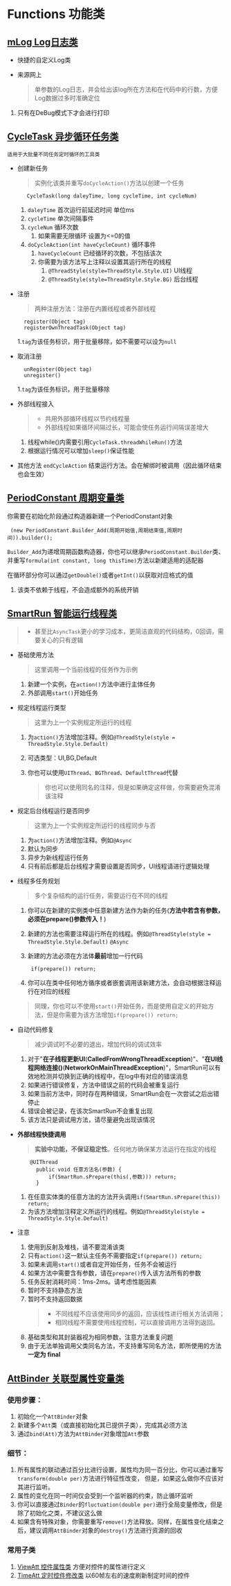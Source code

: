 # Functions 功能类





## [mLog Log日志类](mLog.java)

* 快捷的自定义Log类
* 来源网上

     > 单参数的Log日志，并会给出该log所在方法和在代码中的行数，方便Log数据过多时准确定位

1. 只有在DeBug模式下才会进行打印


## [CycleTask 异步循环任务类](CycleTask/CycleTask.java)
    适用于大批量不同任务定时循环的工具类
* 创建新任务
   >实例化该类并重写`doCycleAction()`方法以创建一个任务

         CycleTask(long daleyTime, long cycleTime, int cycleNum)
   1. `daleyTime` 首次运行前延迟时间 单位ms
   2. `cycleTime` 单次间隔事件
   3. `cycleNum` 循环次数
      1. 如果需要无限循环 设置为<=0的值
   4. `doCycleAction(int haveCycleCount)` 循环事件
      1. `haveCycleCount` 已经循环的次数，不包括该次
      2. 你需要为该方法写上注释以设置其运行所在的线程
            1.  `@ThreadStyle(style=ThreadStyle.Style.UI)` UI线程
            2.  `@ThreadStyle(style=ThreadStyle.Style.BG)` 后台线程

* 注册
   >两种注册方法：注册在内置线程或者外部线程

        register(Object tag)
        registerOwnThreadTask(Object tag)

   1.`tag`为该任务标识，用于批量移除，如不需要可以设为`null`
* 取消注册

        unRegister(Object tag)
        unregister()

   1.`tag`为该任务标识，用于批量移除

* 外部线程接入

   >* 共用外部循环线程以节约线程量
   >* 外部线程如果循环间隔过长，可能会使任务运行间隔误差增大

   1. 线程while()内需要引用`CycleTask.threadWhileRun()`方法
   2. 根据运行情况可以增加`sleep()`保证性能

* 其他方法
    `endCycleAction` 结束运行方法。会在解绑时被调用（因此循环结束也会生效）



## [PeriodConstant 周期变量类](PeriodConstant.java)

你需要在初始化阶段通过构造器新建一个PeriodConstant对象

     (new PeriodConstant.Builder_Add(周期开始值,周期结束值,周期时间)).builder();

`Builder_Add`为递增周期函数构造器，你也可以继承`PeriodConstant.Builder`类、并重写`formula(int constant, long thisTime)`方法以新建适用的适配器

在循环部分你可以通过`getDouble()`或者`getInt()`以获取对应格式的值

1. 该类不依赖于线程，不会造成额外的系统开销


## [SmartRun 智能运行线程类](SmartRun.java)
> * 甚至比`AsyncTask`更小的学习成本，更简洁直观的代码结构，0回调，需要关心的只有逻辑

* 基础使用方法

    >这里调用一个当前线程的任务作为示例

    1. 新建一个实例，在`action()`方法中进行主体任务
    2. 外部调用`start()`开始任务
* 规定线程运行类型

    >这里为上一个实例规定所运行的线程

    1. 为`action()`方法增加注释。例如`@ThreadStyle(style = ThreadStyle.Style.Default)`
    2. 可选类型：UI,BG,Default
    3. 你也可以使用`UIThread`、`BGThread`、`DefaultThread`代替

        > 你也可以使用同名的注释，但是如果确定这样做，你需要避免混淆该注释

* 规定后台线程运行是否同步

    >这里为上一个实例规定所运行的线程同步与否

    1. 为`action()`方法增加注释。例如`@Async`
    2. 默认为同步
    3. 异步为新线程运行任务
    4. 只有前后都是后台线程才需要设置是否同步，UI线程请进行逻辑处理

* 线程多任务规划

    >多个复杂结构的运行任务，需要运行在不同的线程

    1. 你可以在新建的实例类中任意新建方法作为新的任务(**方法中若含有参数，必须在prepare()参数传入！**)
    2. 新建的方法也需要注释运行所在的线程。例如`@ThreadStyle(style = ThreadStyle.Style.Default)` `@Async`
    3. 新建的方法必须在方法体**最前**增加一行代码

            if(prepare()) return;
    4. 你可以在类中任何地方循序或者嵌套调用该新建方法，会自动根据注释运行在对应的线程

    >同理，你也可以不使用`start()`开始任务，而是使用自定义的开始方法，但是你需要为该方法增加`if(prepare()) return;`


* 自动代码修复

    >减少调试时不必要的退出，增加代码的调试效率

    1. 对于"**在子线程更新UI**(**CalledFromWrongThreadException**)"、"**在UI线程网络连接()**(**NetworkOnMainThreadException**)"，SmartRun可以有效地检测并切换到正确的线程中，在log中有对应的错误消息
    2. 如果进行错误修复，方法中错误之前的代码会被重复运行
    3. 如果当前方法中，同时存在两种错误，SmartRun会在一次尝试之后出错停止
    4. 错误会被记录，在该次SmartRun不会重复出现
    5. 该方法只是调试用方法，请尽量避免出现该情况

* **外部线程快捷调用**

    >**实验中功能，不保证稳定性**。任何地方确保某方法运行在指定的线程

          @UIThread
            public void 任意方法名(参数) {
                if(SmartRun.sPrepare(this(,参数))) return;
            }

    1. 在任意实体类的任意方法的方法开头调用`if(SmartRun.sPrepare(this)) return;`
    2. 为该方法增加注释定义所运行的线程。例如`@ThreadStyle(style = ThreadStyle.Style.Default)`



* 注意
    1. 使用到反射及堆栈，请不要混淆该类
    2. 只有`action()`这一默认主任务不需要指定`if(prepare()) return;`
    3. 如果未调用`start()`或者自定开始任务，任务不会被运行
    4. 如果方法中需要含有参数，请在`prepare()`传入该方法所有的参数
    5. 任务反射消耗时间：1ms-2ms。请考虑性能因素
    6. 暂时不支持静态方法
    7. 暂时不支持返回数据
        >* 不同线程不应该使用同步的返回，应该线性进行相关方法调用；
       >* 相同线程不需要使用线程控制，可以直接调用方法得到返回。
    8. 基础类型和其封装器视为相同参数，注意方法重复问题
    9. 由于无法单独调用父类同名方法，不支持重写同名方法，即所使用的方法**一定为 final**


## [AttBinder 关联型属性变量类](AttBinder/AttBinder.java)

### 使用步骤：
1. 初始化一个`AttBinder`对象
2. 新建多个`Att`类（或直接初始化其已提供子类），完成其必须方法
3. 通过`bind(Att)`方法为`AttBinder`对象增加`Att`参数

### 细节：
1. 所有属性的联动通过百分比进行设置，属性均为同一百分比，你可以通过重写`transform(double per)`方法进行特征性改变，
但是，如果这么做你不应该对其进行监听。
2. 属性的变化在同一时间仅会受到一个监听器的约束，防止循环监听
3. 你可以直接通过`Binder`的`fluctuation(double per)`进行全局变量修改，但是除了初始化之类，不建议这么做
4. 如果含有特殊对象，你需要重写`remove()`方法释放。同样，在属性变化结束之后，建议调用`AttBinder`对象的`destroy()`方法进行资源的回收

### 常用子类
1. [ViewAtt 控件属性类](AttBinder/ViewAtt.java) 方便对控件的属性进行定义
2. [TimeAtt 定时控件修改类](AttBinder/TimeAtt.java) 以60帧左右的速度刷新制定时间的控件